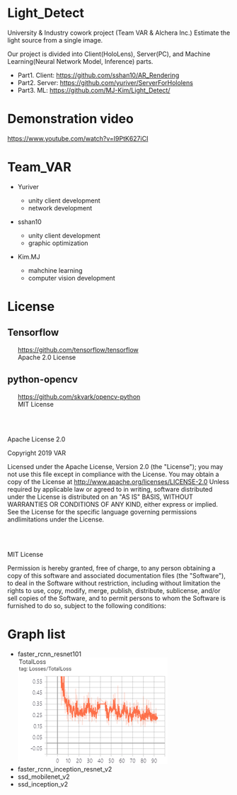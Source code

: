 # Light_Detect
University &amp; Industry cowork project (Team VAR &amp; Alchera Inc.)
Estimate the light source from a single image.

Our project is divided into Client(HoloLens), Server(PC), and Machine Learning(Neural Network Model, Inference) parts.
- Part1. Client: https://github.com/sshan10/AR_Rendering
- Part2. Server: https://github.com/yuriver/ServerForHololens
- Part3. ML: https://github.com/MJ-Kim/Light_Detect/

# Demonstration video
https://www.youtube.com/watch?v=I9PtK627iCI

# Team_VAR
- Yuriver 
  - unity client development
  - network development
  
- sshan10
  - unity client development
  - graphic optimization
  
- Kim.MJ
  - mahchine learning
  - computer vision development

# License  
## Tensorflow
&nbsp;&nbsp;&nbsp;&nbsp;&nbsp;&nbsp;https://github.com/tensorflow/tensorflow  
&nbsp;&nbsp;&nbsp;&nbsp;&nbsp;&nbsp;Apache 2.0 License  

## python-opencv
&nbsp;&nbsp;&nbsp;&nbsp;&nbsp;&nbsp;https://github.com/skvark/opencv-python  
&nbsp;&nbsp;&nbsp;&nbsp;&nbsp;&nbsp;MIT License 

<br>
<br>

Apache License 2.0

Copyright 2019 VAR


Licensed under the Apache License, Version 2.0 (the "License");
you may not use this file except in compliance with the License.
You may obtain a copy of the License at
http://www.apache.org/licenses/LICENSE-2.0
Unless required by applicable law or agreed to in writing, software
distributed under the License is distributed on an "AS IS" BASIS,
WITHOUT WARRANTIES OR CONDITIONS OF ANY KIND, either express or implied.
See the License for the specific language governing permissions andlimitations under the License.  

<br>
<br>

MIT License

Permission is hereby granted, free of charge, to any person obtaining a copy of this software and associated documentation files (the "Software"), to deal in the Software without restriction, including without limitation the rights to use, copy, modify, merge, publish, distribute, sublicense, and/or sell copies of the Software, and to permit persons to whom the Software is furnished to do so, subject to the following conditions:

# Graph list
- faster_rcnn_resnet101
![faster_rcnn_resnet101 Total_losses](./Total_loss/faster_rcnn_resnet101.PNG)
- faster_rcnn_inception_resnet_v2
- ssd_mobilenet_v2
- ssd_inception_v2
